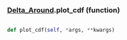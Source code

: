 ### [Delta_Around](Delta_Around.md).plot_cdf (function)


```py

def plot_cdf(self, *args, **kwargs)

```


